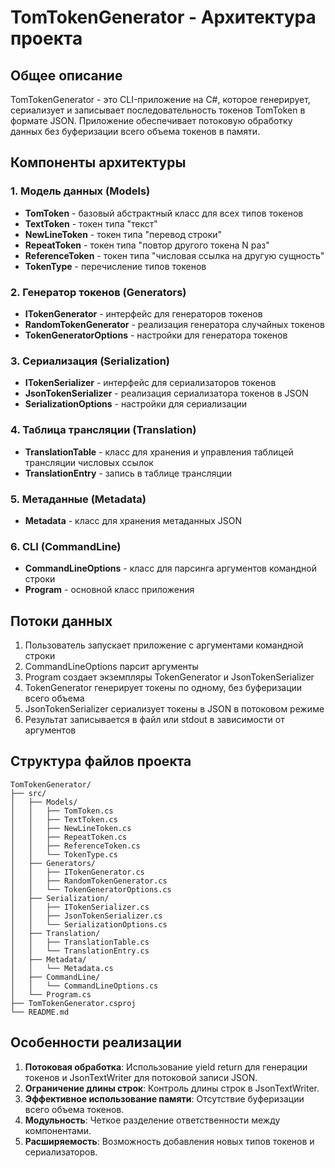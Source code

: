 # TomTokenGenerator - Архитектура проекта

## Общее описание
TomTokenGenerator - это CLI-приложение на C#, которое генерирует, сериализует и записывает последовательность токенов TomToken в формате JSON. Приложение обеспечивает потоковую обработку данных без буферизации всего объема токенов в памяти.

## Компоненты архитектуры

### 1. Модель данных (Models)
- **TomToken** - базовый абстрактный класс для всех типов токенов
- **TextToken** - токен типа "текст"
- **NewLineToken** - токен типа "перевод строки"
- **RepeatToken** - токен типа "повтор другого токена N раз"
- **ReferenceToken** - токен типа "числовая ссылка на другую сущность"
- **TokenType** - перечисление типов токенов

### 2. Генератор токенов (Generators)
- **ITokenGenerator** - интерфейс для генераторов токенов
- **RandomTokenGenerator** - реализация генератора случайных токенов
- **TokenGeneratorOptions** - настройки для генератора токенов

### 3. Сериализация (Serialization)
- **ITokenSerializer** - интерфейс для сериализаторов токенов
- **JsonTokenSerializer** - реализация сериализатора токенов в JSON
- **SerializationOptions** - настройки для сериализации

### 4. Таблица трансляции (Translation)
- **TranslationTable** - класс для хранения и управления таблицей трансляции числовых ссылок
- **TranslationEntry** - запись в таблице трансляции

### 5. Метаданные (Metadata)
- **Metadata** - класс для хранения метаданных JSON

### 6. CLI (CommandLine)
- **CommandLineOptions** - класс для парсинга аргументов командной строки
- **Program** - основной класс приложения

## Потоки данных

1. Пользователь запускает приложение с аргументами командной строки
2. CommandLineOptions парсит аргументы
3. Program создает экземпляры TokenGenerator и JsonTokenSerializer
4. TokenGenerator генерирует токены по одному, без буферизации всего объема
5. JsonTokenSerializer сериализует токены в JSON в потоковом режиме
6. Результат записывается в файл или stdout в зависимости от аргументов

## Структура файлов проекта

```
TomTokenGenerator/
├── src/
│   ├── Models/
│   │   ├── TomToken.cs
│   │   ├── TextToken.cs
│   │   ├── NewLineToken.cs
│   │   ├── RepeatToken.cs
│   │   ├── ReferenceToken.cs
│   │   └── TokenType.cs
│   ├── Generators/
│   │   ├── ITokenGenerator.cs
│   │   ├── RandomTokenGenerator.cs
│   │   └── TokenGeneratorOptions.cs
│   ├── Serialization/
│   │   ├── ITokenSerializer.cs
│   │   ├── JsonTokenSerializer.cs
│   │   └── SerializationOptions.cs
│   ├── Translation/
│   │   ├── TranslationTable.cs
│   │   └── TranslationEntry.cs
│   ├── Metadata/
│   │   └── Metadata.cs
│   ├── CommandLine/
│   │   └── CommandLineOptions.cs
│   └── Program.cs
├── TomTokenGenerator.csproj
└── README.md
```

## Особенности реализации

1. **Потоковая обработка**: Использование yield return для генерации токенов и JsonTextWriter для потоковой записи JSON.
2. **Ограничение длины строк**: Контроль длины строк в JsonTextWriter.
3. **Эффективное использование памяти**: Отсутствие буферизации всего объема токенов.
4. **Модульность**: Четкое разделение ответственности между компонентами.
5. **Расширяемость**: Возможность добавления новых типов токенов и сериализаторов.
